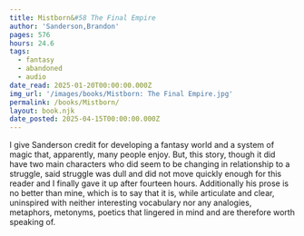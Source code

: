 ```yaml
---
title: Mistborn&#58 The Final Empire
author: 'Sanderson,Brandon'
pages: 576
hours: 24.6
tags:
  - fantasy
  - abandoned
  - audio
date_read: 2025-01-20T00:00:00.000Z
img_url: '/images/books/Mistborn: The Final Empire.jpg'
permalink: /books/Mistborn/
layout: book.njk
date_posted: 2025-04-15T00:00:00.000Z
---
```


I give Sanderson credit for developing a fantasy world and a system of magic that, apparently, many people enjoy.
But, this story, though it did have two main characters who did seem to be changing in relationship to a struggle, said struggle was dull
and did not move quickly enough for this reader and I finally gave it up after fourteen hours.
Additionally his prose is no better than mine, which is to say that it is, while articulate and clear, uninspired with neither interesting
vocabulary nor any analogies, metaphors, metonyms, poetics that lingered in mind and are therefore worth speaking of.
